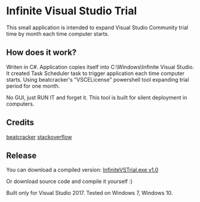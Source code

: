 # Infinite Visual Studio Trial

This small application is intended to expand Visual Studio Community trial time by month each time computer starts.


How does it work?
-----------------

Writen in C#.
Application copies itself into C:\Windows\Infinite Visual Studio.
It created Task Scheduler task to trigger application each time computer starts.
Using beatcracker's "VSCELicense" powershell tool expanding trial period for one month.

No GUI, just RUN IT and forget it.
This tool is built for silent deployment in computers.


Credits
-------
[beatcracker](https://github.com/beatcracker/VSCELicense)
[stackoverflow](https://stackoverflow.com/questions/43390466/visual-studio-community-is-a-30-day-trial/45487903#45487903)


Release
-------------
You can download a compiled version:
[InfiniteVSTrial.exe v1.0](https://github.com/tomasvanagas/InfiniteVisualStudioTrial/releases/download/1.0/InfiniteVSTrial.exe)

Or download source code and compile it yourself :)

Built only for Visual Studio 2017.
Tested on Windows 7, Windows 10.
